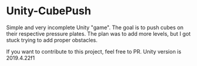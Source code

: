 # Unity-CubePush
Simple and very incomplete Unity "game". The goal is to push cubes on their respective pressure plates. The plan was to add more levels, but I got stuck trying to add proper obstacles. 

If you want to contribute to this project, feel free to PR. Unity version is 2019.4.22f1
